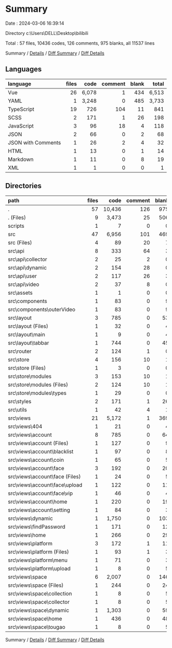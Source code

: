 # Summary

Date : 2024-03-06 16:39:14

Directory c:\\Users\\DELL\\Desktop\\bilibili

Total : 57 files,  10436 codes, 126 comments, 975 blanks, all 11537 lines

Summary / [Details](details.md) / [Diff Summary](diff.md) / [Diff Details](diff-details.md)

## Languages
| language | files | code | comment | blank | total |
| :--- | ---: | ---: | ---: | ---: | ---: |
| Vue | 26 | 6,078 | 1 | 434 | 6,513 |
| YAML | 1 | 3,248 | 0 | 485 | 3,733 |
| TypeScript | 19 | 726 | 104 | 11 | 841 |
| SCSS | 2 | 171 | 1 | 26 | 198 |
| JavaScript | 3 | 96 | 18 | 4 | 118 |
| JSON | 2 | 66 | 0 | 2 | 68 |
| JSON with Comments | 1 | 26 | 2 | 4 | 32 |
| HTML | 1 | 13 | 0 | 1 | 14 |
| Markdown | 1 | 11 | 0 | 8 | 19 |
| XML | 1 | 1 | 0 | 0 | 1 |

## Directories
| path | files | code | comment | blank | total |
| :--- | ---: | ---: | ---: | ---: | ---: |
| . | 57 | 10,436 | 126 | 975 | 11,537 |
| . (Files) | 9 | 3,473 | 25 | 506 | 4,004 |
| scripts | 1 | 7 | 0 | 0 | 7 |
| src | 47 | 6,956 | 101 | 469 | 7,526 |
| src (Files) | 4 | 89 | 20 | 7 | 116 |
| src\\api | 8 | 333 | 64 | 3 | 400 |
| src\\api\\collector | 2 | 25 | 2 | 0 | 27 |
| src\\api\\dynamic | 2 | 154 | 28 | 0 | 182 |
| src\\api\\user | 2 | 117 | 26 | 3 | 146 |
| src\\api\\video | 2 | 37 | 8 | 0 | 45 |
| src\\assets | 1 | 1 | 0 | 0 | 1 |
| src\\components | 1 | 83 | 0 | 9 | 92 |
| src\\components\\outerVideo | 1 | 83 | 0 | 9 | 92 |
| src\\layout | 3 | 785 | 0 | 53 | 838 |
| src\\layout (Files) | 1 | 32 | 0 | 4 | 36 |
| src\\layout\\main | 1 | 9 | 0 | 4 | 13 |
| src\\layout\\tabbar | 1 | 744 | 0 | 45 | 789 |
| src\\router | 2 | 124 | 1 | 0 | 125 |
| src\\store | 4 | 156 | 10 | 1 | 167 |
| src\\store (Files) | 1 | 3 | 0 | 0 | 3 |
| src\\store\\modules | 3 | 153 | 10 | 1 | 164 |
| src\\store\\modules (Files) | 2 | 124 | 10 | 1 | 135 |
| src\\store\\modules\\types | 1 | 29 | 0 | 0 | 29 |
| src\\styles | 2 | 171 | 1 | 26 | 198 |
| src\\utils | 1 | 42 | 4 | 1 | 47 |
| src\\views | 21 | 5,172 | 1 | 369 | 5,542 |
| src\\views\\404 | 1 | 21 | 0 | 4 | 25 |
| src\\views\\account | 8 | 785 | 0 | 64 | 849 |
| src\\views\\account (Files) | 1 | 127 | 0 | 9 | 136 |
| src\\views\\account\\blacklist | 1 | 97 | 0 | 8 | 105 |
| src\\views\\account\\coin | 1 | 65 | 0 | 5 | 70 |
| src\\views\\account\\face | 3 | 192 | 0 | 20 | 212 |
| src\\views\\account\\face (Files) | 1 | 24 | 0 | 5 | 29 |
| src\\views\\account\\face\\upload | 1 | 122 | 0 | 11 | 133 |
| src\\views\\account\\face\\vip | 1 | 46 | 0 | 4 | 50 |
| src\\views\\account\\home | 1 | 220 | 0 | 19 | 239 |
| src\\views\\account\\setting | 1 | 84 | 0 | 3 | 87 |
| src\\views\\dynamic | 1 | 1,750 | 0 | 103 | 1,853 |
| src\\views\\findPassword | 1 | 171 | 0 | 12 | 183 |
| src\\views\\home | 1 | 266 | 0 | 29 | 295 |
| src\\views\\platform | 3 | 172 | 1 | 11 | 184 |
| src\\views\\platform (Files) | 1 | 93 | 1 | 3 | 97 |
| src\\views\\platform\\menu | 1 | 71 | 0 | 3 | 74 |
| src\\views\\platform\\upload | 1 | 8 | 0 | 5 | 13 |
| src\\views\\space | 6 | 2,007 | 0 | 146 | 2,153 |
| src\\views\\space (Files) | 1 | 244 | 0 | 24 | 268 |
| src\\views\\space\\collection | 1 | 8 | 0 | 5 | 13 |
| src\\views\\space\\collector | 1 | 8 | 0 | 5 | 13 |
| src\\views\\space\\dynamic | 1 | 1,303 | 0 | 59 | 1,362 |
| src\\views\\space\\home | 1 | 436 | 0 | 48 | 484 |
| src\\views\\space\\tougao | 1 | 8 | 0 | 5 | 13 |

Summary / [Details](details.md) / [Diff Summary](diff.md) / [Diff Details](diff-details.md)